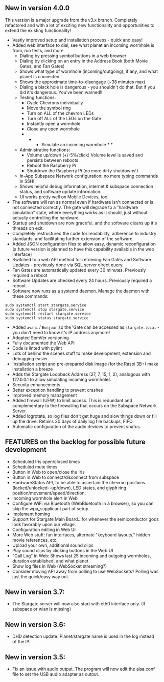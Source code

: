 ## New in version 4.0.0
This version is a major upgrade from the v3.x branch. Completely refactored and with a lot of exciting new functionality and opportunities to extend the existing functionality!

- Vastly improved setup and installation process - quick and easy!
- Added web interface to dial, see what planet an incoming wormhole is from, run tests, and more
  - Dialing by pressing symbol buttons in a web browser
  - Dialing by clicking on an entry in the Address Book (both Movie Gates, and Fan Gates)
  - Shows what type of wormhole (incoming/outgoing), if any, and what planet is connected
  - Shows the approximate time-to-disengage (~38 minutes max)
  - Dialing a black hole is dangerous - you shouldn't do that. But if you did it's dangerous. You've been warned!!
  - Testing functions:
    - Cycle Chevrons individually
    - Move the symbol ring
    - Turn on ALL of the chevron LEDs
    - Turn off ALL of the LEDs on the Gate
    - Instantly open a wormhole
    - Close any open wormhole
    - * * Simulate an incoming wormhole * *
  - Administrative functions:
    - Volume up/down (+/-5%/click) Volume level is saved and persists between reboots
    - Reboot the Raspberry Pi
    - Shutdown the Raspberry Pi (no more dirty shutdowns!)
  - In-App Subspace Network configuration: no more typing commands in SSH!
  - Shows helpful debug information, internet & subspace connection status, and software update information.
  - UI works pretty well on Mobile Devices, too.
- The software will run as normal even if hardware isn't connected or is not connected correctly. The gate will degrade to a "hardware simulation" state, where everything works as it should, just without actually controlling the hardware.
- Startup and shutdown are now graceful, and the software cleans up it's threads on exit.
- Completely restructured the code for readability, adherence to industry standards, and facilitating further extension of the software.
- Added JSON configuration files to allow easy, dynamic reconfiguration (a future version is planned to have this capability available in the web interface)
- Switched to a web API method for retrieving Fan Gates and Software Updates - previously done via SQL server direct query.
- Fan Gates are automatically updated every 30 minutes. Previously required a reboot
- Software Updates are checked every 24 hours. Previously required a reboot.
- Software now runs as a systemd daemon. Manage the daemon with these commands:
```
sudo systemctl start stargate.service
sudo systemctl stop stargate.service
sudo systemctl restart stargate.service
sudo systemctl status stargate.service
```
- Added `avahi` / `Bonjour` so the 'Gate can be accessed as `stargate.local` - you don't need to know it's IP address anymore!
- Adopted SemVer versioning
- Fully documented the Web API
- Code is linted with pylint
- Lots of behind the scenes stuff to make development, extension and debugging easier
- Installation script and pre-prepared disk image (for the Raspi 3B+) make installation a breeze
- Adds the Stargate Loopback Address (27, 7, 15, 1, 2), analogous with 127.0.0.1 to allow simulating incoming wormholes
- Security enhancements
- Better exception handling to prevent crashes
- Improved memory management
- Added firewall (UFW) to limit access. This is redundant and complementary to the firewalling that occurs on the Subspace Network Server.
- Added logrotate, so log files don't get huge and slow things down or fill up the drive. Retains 30 days of daily log file backups, FIFO.
- Automatic configuration of the audio devices to prevent snafus.

## FEATURES on the backlog for possible future development
  - Scheduled Iris open/closed times
  - Scheduled mute times
  - Button in Web to open/close the Iris
  - Button in Web to connect/disconnect from subspace
  - HardwareStatus API, to be able to ascertain the chevron positions (locked/unlocked--up/down), LED states, and glyph ring position/movement/speed/direction.
  - Incoming wormhole alert in Web
  - Configure WiFi via Bluetooth (WebBluetooth in a browser), so you can skip the wpa_supplicant part of setup.
  - Implement homing
  - Support for Stargate Main Board...for whenever the semiconductor gods look favorably upon our village.
  - Configuration editing in Web UI
  - More Web stuff: fun interfaces, alternate "keyboard layouts," hidden movie references, etc.
  - Upload your own, additional sound clips
  - Play sound clips by clicking buttons in the Web UI
  - "Call Log" in Web: Shows last 25 incoming and outgoing wormholes, duration established, and what planet.
  - Show log files in Web (WebSocket streaming?)
  - Consider moving API away from polling to use WebSockets? Polling was just the quick/easy way out.


## New in version 3.7:
- The Stargate server will now also start with eth0 interface only. (If subspace or wlan is missing)

## New in version 3.6:
- DHD detection update. Planet/stargate name is used in the log instead of the IP.

## New in version 3.5:
- Fix an issue with audio output. The program will now edit the alsa.conf file to set the USB audio adapter as output.

